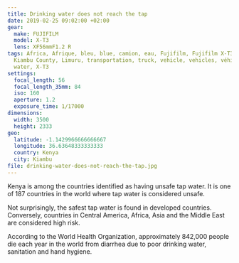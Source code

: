 ```yaml
---
title: Drinking water does not reach the tap
date: 2019-02-25 09:02:00 +02:00
gear:
  make: FUJIFILM
  model: X-T3
  lens: XF56mmF1.2 R
tags: Africa, Afrique, bleu, blue, camion, eau, Fujifilm, Fujifilm X-T3, Kenya,
  Kiambu County, Limuru, transportation, truck, vehicle, vehicles, véhicule,
  water, X-T3
settings:
  focal_length: 56
  focal_length_35mm: 84
  iso: 160
  aperture: 1.2
  exposure_time: 1/17000
dimensions:
  width: 3500
  height: 2333
geo:
  latitude: -1.1429966666666667
  longitude: 36.63648333333333
  country: Kenya
  city: Kiambu
file: drinking-water-does-not-reach-the-tap.jpg
---
```


Kenya is among the countries identified as having unsafe tap water. It is one of 187 countries in the world where tap water is considered unsafe.

Not surprisingly, the safest tap water is found in developed countries. Conversely, countries in Central America, Africa, Asia and the Middle East are considered high risk.

According to the World Health Organization, approximately 842,000 people die each year in the world from diarrhea due to poor drinking water, sanitation and hand hygiene.
